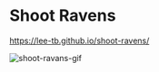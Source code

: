 # Shoot Ravens
https://lee-tb.github.io/shoot-ravens/

![shoot-ravans-gif](https://github.com/Lee-TB/shoot-ravens/assets/86998194/6469d588-fbf0-45ea-b078-57edda1e55ae)

